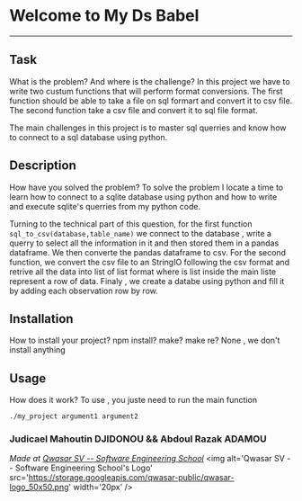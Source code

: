 # Welcome to My Ds Babel
***

## Task
What is the problem? And where is the challenge?
In this project we have to write two custum functions that will perform format conversions.
The first function should be able to take a file on sql formart and convert it to csv file. 
The second function take a csv file and convert it to sql file format. 

The main challenges in this project is to master sql querries and know how to connect to a 
sql database using python. 

## Description
How have you solved the problem?
To solve the problem I locate a time to learn how to connect to a sqlite database using python 
and how to write and execute sqlite's querries from my python code. 

Turning to the technical part of this question, for the first function `sql_to_csv(database,table_name)`
we connect to the database , write a querry to select all the information in it and then stored them in a 
pandas dataframe. We then converte the pandas dataframe to csv.
For the second function, we convert the csv file to an StringIO following the csv format and retrive all the 
data into list of list format where is list inside the main liste represent a row of data. 
Finaly , we create a databe using python and fill it by adding each observation row by row.
## Installation
How to install your project? npm install? make? make re?
None , we don't install anything

## Usage
How does it work?
To use , you juste need to run the main function
```
./my_project argument1 argument2
```

### Judicael Mahoutin DJIDONOU && Abdoul Razak ADAMOU


<span><i>Made at <a href='https://qwasar.io'>Qwasar SV -- Software Engineering School</a></i></span>
<span><img alt='Qwasar SV -- Software Engineering School's Logo' src='https://storage.googleapis.com/qwasar-public/qwasar-logo_50x50.png' width='20px' /></span>
